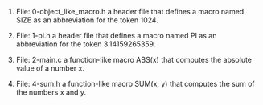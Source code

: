 1. File: 0-object_like_macro.h
	a header file that defines a macro named SIZE as an abbreviation for the token 1024.

2. File: 1-pi.h
	a header file that defines a macro named PI as an abbreviation for the token 3.14159265359.

3. File: 2-main.c
	a function-like macro ABS(x) that computes the absolute value of a number x.

4. File: 4-sum.h
	a function-like macro SUM(x, y) that computes the sum of the numbers x and y.	
